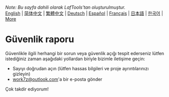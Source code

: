 <i>Note: Bu sayfa dahili olarak LafTools'tan oluşturulmuştur.</i> <br/> [English](/docs/en_US/SECURITY.md)  |  [简体中文](/docs/zh_CN/SECURITY.md)  |  [繁體中文](/docs/zh_HK/SECURITY.md)  |  [Deutsch](/docs/de/SECURITY.md)  |  [Español](/docs/es/SECURITY.md)  |  [Français](/docs/fr/SECURITY.md)  |  [日本語](/docs/ja/SECURITY.md)  |  [한국어](/docs/ko/SECURITY.md) | [More](/docs/) <br/>

# Güvenlik raporu

Güvenlikle ilgili herhangi bir sorun veya güvenlik açığı tespit ederseniz lütfen istediğiniz zaman aşağıdaki yollardan biriyle bizimle iletişime geçin:

- Sayıyı doğrudan açın (lütfen hassas bilgileri ve proje ayrıntılarınızı gizleyin)
- work7z@outlook.com'a bir e-posta gönder

Çok takdir ediyorum!
